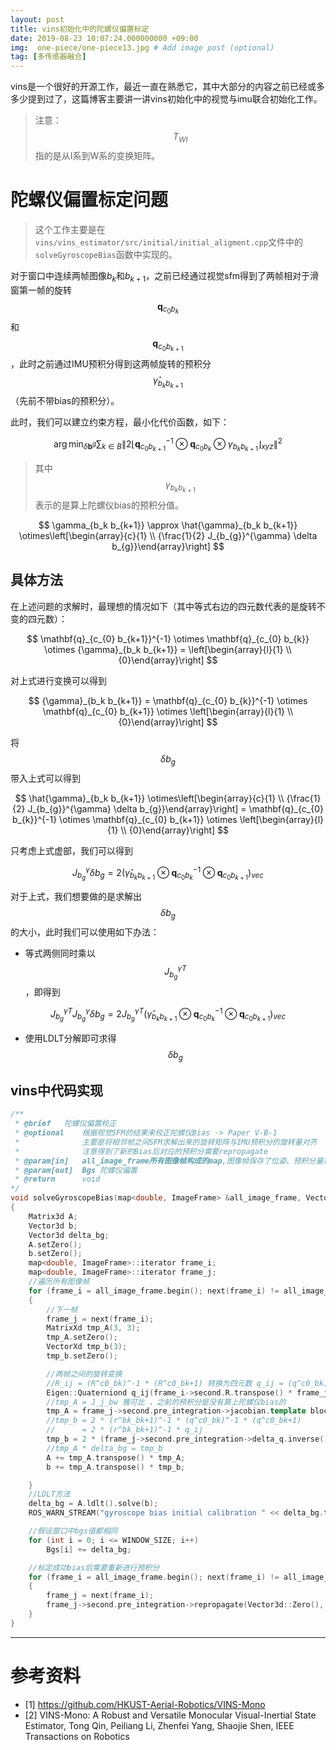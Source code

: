 ```yaml
---
layout: post
title: vins初始化中的陀螺仪偏置标定
date: 2019-08-23 10:07:24.000000000 +09:00
img:  one-piece/one-piece13.jpg # Add image post (optional)
tag: [多传感器融合]
---
```


vins是一个很好的开源工作，最近一直在熟悉它，其中大部分的内容之前已经或多多少提到过了，这篇博客主要讲一讲vins初始化中的视觉与imu联合初始化工作。

> 注意：$$T_{WI}$$指的是从I系到W系的变换矩阵。

# 陀螺仪偏置标定问题
> 这个工作主要是在`vins/vins_estimator/src/initial/initial_aligment.cpp`文件中的`solveGyroscopeBias`函数中实现的。

对于窗口中连续两帧图像$b_{k}$和$b_{k+1}$，之前已经通过视觉sfm得到了两帧相对于滑窗第一帧的旋转$$\mathbf{q}_{c_{0} b_{k}}$$和$$\mathbf{q}_{c_{0} b_{k+1}}$$，此时之前通过IMU预积分得到这两帧旋转的预积分$$\hat{\gamma}_{b_k b_{k+1}}$$（先前不带bias的预积分）。

此时，我们可以建立约束方程，最小化代价函数，如下：

$$
\arg \min _{\delta \mathbf{b}^{g}} \sum_{k \in B}\left\|2\left\lfloor\mathbf{q}_{c_{0} b_{k+1}}^{-1} \otimes \mathbf{q}_{c_{0} b_{k}} \otimes {\gamma}_{b_k b_{k+1}}\right\rfloor_{x y z}\right\|^{2}
$$

> 其中$${\gamma}_{b_k b_{k+1}}$$表示的是算上陀螺仪bias的预积分值。

$$
\gamma_{b_k b_{k+1}} \approx \hat{\gamma}_{b_k b_{k+1}} \otimes\left[\begin{array}{c}{1} \\ {\frac{1}{2} J_{b_{g}}^{\gamma} \delta b_{g}}\end{array}\right]
$$

## 具体方法
在上述问题的求解时，最理想的情况如下（其中等式右边的四元数代表的是旋转不变的四元数）：

$$
\mathbf{q}_{c_{0} b_{k+1}}^{-1} \otimes \mathbf{q}_{c_{0} b_{k}} \otimes {\gamma}_{b_k b_{k+1}} = \left[\begin{array}{l}{1} \\ {0}\end{array}\right]
$$

对上式进行变换可以得到

$$
{\gamma}_{b_k b_{k+1}} = \mathbf{q}_{c_{0} b_{k}}^{-1} \otimes \mathbf{q}_{c_{0} b_{k+1}} \otimes \left[\begin{array}{l}{1} \\ {0}\end{array}\right]
$$

将$$\delta b_{g}$$带入上式可以得到

$$
\hat{\gamma}_{b_k b_{k+1}} \otimes\left[\begin{array}{c}{1} \\ {\frac{1}{2} J_{b_{g}}^{\gamma} \delta b_{g}}\end{array}\right] = \mathbf{q}_{c_{0} b_{k}}^{-1} \otimes \mathbf{q}_{c_{0} b_{k+1}} \otimes \left[\begin{array}{l}{1} \\ {0}\end{array}\right]
$$

只考虑上式虚部，我们可以得到

$$
J_{b_{g}}^{\gamma} \delta b_{g}=2\left(\hat{\gamma}_{b_k b_{k+1}} \otimes \mathbf{q}_{c_{0} b_{k}}^{-1} \otimes \mathbf{q}_{c_{0} b_{k+1}}\right)_{v e c}
$$

对于上式，我们想要做的是求解出$$\delta b_{g}$$的大小，此时我们可以使用如下办法：

- 等式两侧同时乘以$$J_{b_{g}}^{\gamma T}$$，即得到

$$
J_{b_{g}}^{\gamma T} J_{b_{g}}^{\gamma} \delta b_{g}=2 J_{b_{g}}^{\gamma T} \left(\hat{\gamma}_{b_k b_{k+1}} \otimes \mathbf{q}_{c_{0} b_{k}}^{-1} \otimes \mathbf{q}_{c_{0} b_{k+1}}\right)_{v e c}
$$

- 使用LDLT分解即可求得 $$\delta b_{g}$$

## vins中代码实现
```cpp
/**
 * @brief   陀螺仪偏置校正
 * @optional    根据视觉SFM的结果来校正陀螺仪Bias -> Paper V-B-1
 *              主要是将相邻帧之间SFM求解出来的旋转矩阵与IMU预积分的旋转量对齐
 *              注意得到了新的Bias后对应的预积分需要repropagate
 * @param[in]   all_image_frame所有图像帧构成的map,图像帧保存了位姿、预积分量和关于角点的信息
 * @param[out]  Bgs 陀螺仪偏置
 * @return      void
*/
void solveGyroscopeBias(map<double, ImageFrame> &all_image_frame, Vector3d* Bgs)
{
    Matrix3d A;
    Vector3d b;
    Vector3d delta_bg;
    A.setZero();
    b.setZero();
    map<double, ImageFrame>::iterator frame_i;
    map<double, ImageFrame>::iterator frame_j;
    //遍历所有图像帧
    for (frame_i = all_image_frame.begin(); next(frame_i) != all_image_frame.end(); frame_i++)
    {
        //下一帧
        frame_j = next(frame_i);
        MatrixXd tmp_A(3, 3);
        tmp_A.setZero();
        VectorXd tmp_b(3);
        tmp_b.setZero();

        //两帧之间的旋转变换 
        //R_ij = (R^c0_bk)^-1 * (R^c0_bk+1) 转换为四元数 q_ij = (q^c0_bk)^-1 * (q^c0_bk+1)
        Eigen::Quaterniond q_ij(frame_i->second.R.transpose() * frame_j->second.R);
        //tmp_A = J_j_bw 雅可比 ，之前的预积分是没有算上陀螺仪bias的
        tmp_A = frame_j->second.pre_integration->jacobian.template block<3, 3>(O_R, O_BG);
        //tmp_b = 2 * (r^bk_bk+1)^-1 * (q^c0_bk)^-1 * (q^c0_bk+1)
        //      = 2 * (r^bk_bk+1)^-1 * q_ij
        tmp_b = 2 * (frame_j->second.pre_integration->delta_q.inverse() * q_ij).vec();
        //tmp_A * delta_bg = tmp_b
        A += tmp_A.transpose() * tmp_A;
        b += tmp_A.transpose() * tmp_b;

    }
    //LDLT方法
    delta_bg = A.ldlt().solve(b);
    ROS_WARN_STREAM("gyroscope bias initial calibration " << delta_bg.transpose());

    //假设窗口中bgs值都相同
    for (int i = 0; i <= WINDOW_SIZE; i++)
        Bgs[i] += delta_bg;

    //标定成功bias后需要重新进行预积分
    for (frame_i = all_image_frame.begin(); next(frame_i) != all_image_frame.end( ); frame_i++)
    {
        frame_j = next(frame_i);
        frame_j->second.pre_integration->repropagate(Vector3d::Zero(), Bgs[0]);
    }
}

```
---

# 参考资料
- [1] https://github.com/HKUST-Aerial-Robotics/VINS-Mono
- [2] VINS-Mono: A Robust and Versatile Monocular Visual-Inertial State Estimator, Tong Qin, Peiliang Li, Zhenfei Yang, Shaojie Shen, IEEE Transactions on Robotics

